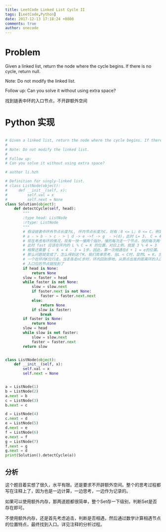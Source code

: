 ```yaml
---
title: LeetCode Linked List Cycle II
tags: [LeetCode,Python]
date: 2017-12-13 17:18:24 +0800
comments: true
author: onecode
---
```

# Problem

Given a linked list, return the node where the cycle begins. If there is no cycle, return null.

Note: Do not modify the linked list.

Follow up:
Can you solve it without using extra space?

找到链表中环的入口节点，不开辟额外空间

<!--break-->

# Python 实现

``` python

# Given a linked list, return the node where the cycle begins. If there is no cycle, return null.
#
# Note: Do not modify the linked list.
#
# Follow up:
# Can you solve it without using extra space?

# author li.hzh

# Definition for singly-linked list.
# class ListNode(object):
#     def __init__(self, x):
#         self.val = x
#         self.next = None
class Solution(object):
    def detectCycle(self, head):
        """
        :type head: ListNode
        :rtype: ListNode
        """
        # 假设链表中环外节点长度为L, 环内节点长度为C。则有：0 <= L; 0 <= C。例如：
        # a - > b - > c - > | d -> e ->f -> g  - >(d)，此时 L= 3， C = 4。
        # 现在考虑有环的情况，现有一快一慢两个指针，慢的每次走一个节点，快的每次两个，则有，慢节点进入环，需要L步，
        # 此时 fast 应该在环内的 L % C = K 的位置。对应上例，就是 3 % 4 = 3 （d + 3 = g）的位置。因此，从环内看，
        # 相聚还需要 C - K = 4 - 3 = 1步。因此，第一次相遇在d + 1 = e的位置。此时，走到环的初始位，需要 C - (C - K) = K = 3步。
        # 那么问题就变成了，怎么得到这个K。我们简单思考，当L < C时，显然L = K。当 L > C 时，我们想象成两个每次都一步的指针，一个从头，
        # 一个在环内K位行走。当走各走nC步时，环内回到原地。从原点出发的距离环的入口正好还差K步，因此，不论如何，二者必将在入口处相遇。
        # 入口位的节点就找到了
        if head is None:
            return None
        slow = faster = head
        while faster is not None:
            slow = slow.next
            if faster.next is not None:
                faster = faster.next.next
            else:
                return None
            if slow is faster:
                break
        if faster is None:
            return None
        slow = head
        while slow is not faster:
            slow = slow.next
            faster = faster.next
        return slow


class ListNode(object):
    def __init__(self, x):
        self.val = x
        self.next = None


a = ListNode(1)
b = ListNode(2)
a.next = b
c = ListNode(3)
b.next = c

d = ListNode(4)
c.next = d
e = ListNode(5)
d.next = e
f = ListNode(6)
e.next = f
g = ListNode(7)
f.next = g
g.next = d
print(Solution().detectCycle(a))


```

## 分析

这个题目着实想了很久，水平有限。还是要求不开辟额外空间。整个的思考过程都写在注释上了，因为也是一边计算，一边思考，一边作为记录的。

如果可以使用额外内存，那两道题都很简单，整个Set存一下级别，判断Set是否存在即可。

不使用额外内存，还是首先考虑追击，判断是否相遇，然后通过数学计算相遇节点的位置特点，最终找到入口。详见注释的分析过程。

